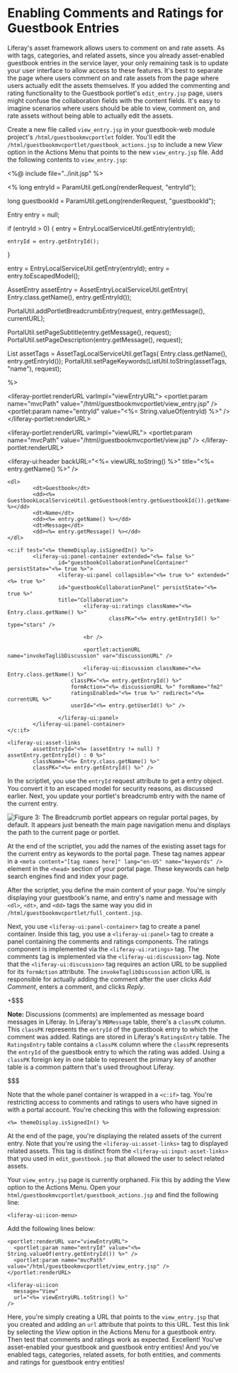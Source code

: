 # Enabling Comments and Ratings for Guestbook Entries [](id=enabling-comments-and-ratings-for-guestbook-entries)

Liferay's asset framework allows users to comment on and rate assets. As with
tags, categories, and related assets, since you already asset-enabled guestbook 
entries in the service layer, your only remaining task is to update your user 
interface to allow access to these features. It's best to separate the page 
where users comment on and rate assets from the page where users actually edit 
the assets themselves. If you added the commenting and rating functionality to 
the Guestbook portlet's `edit_entry.jsp` page, users might confuse the
collaboration fields with the content fields. It's easy to imagine scenarios
where users should be able to view, comment on, and rate assets without being
able to actually edit the assets.

Create a new file called `view_entry.jsp` in your guestbook-web module project's 
`/html/guestbookmvcportlet` folder. You'll edit the 
`/html/guestbookmvcportlet/guestbook_actions.jsp` to include a new *View* option 
in the Actions Menu that points to the new `view_entry.jsp` file. Add the 
following contents to `view_entry.jsp`:

<%@ include file="../init.jsp" %>

<%
long entryId = ParamUtil.getLong(renderRequest, "entryId");

long guestbookId = ParamUtil.getLong(renderRequest, "guestbookId");

Entry entry = null;

if (entryId > 0) {
	entry = EntryLocalServiceUtil.getEntry(entryId);

	entryId = entry.getEntryId();
}

entry = EntryLocalServiceUtil.getEntry(entryId);
entry = entry.toEscapedModel();

AssetEntry assetEntry = AssetEntryLocalServiceUtil.getEntry(
Entry.class.getName(), entry.getEntryId());

PortalUtil.addPortletBreadcrumbEntry(request, entry.getMessage(),
                currentURL);

PortalUtil.setPageSubtitle(entry.getMessage(), request);
PortalUtil.setPageDescription(entry.getMessage(), request);

List<AssetTag> assetTags = AssetTagLocalServiceUtil.getTags(
                Entry.class.getName(), entry.getEntryId());
PortalUtil.setPageKeywords(ListUtil.toString(assetTags, "name"),
                request);

%>

<liferay-portlet:renderURL varImpl="viewEntryURL">
	<portlet:param name="mvcPath" value="/html/guestbookmvcportlet/view_entry.jsp" />
	<portlet:param name="entryId" value="<%= String.valueOf(entryId) %>" />
</liferay-portlet:renderURL>

<liferay-portlet:renderURL varImpl="viewURL">
    <portlet:param name="mvcPath" value="/html/guestbookmvcportlet/view.jsp" />
</liferay-portlet:renderURL>

<liferay-ui:header
    backURL="<%= viewURL.toString() %>"
   	title="<%= entry.getName() %>"
/>

    <dl>
            <dt>Guestbook</dt>
            <dd><%= GuestbookLocalServiceUtil.getGuestbook(entry.getGuestbookId()).getName() %></dd>
            <dt>Name</dt>
            <dd><%= entry.getName() %></dd>
            <dt>Message</dt>
            <dd><%= entry.getMessage() %></dd>
    </dl>

    <c:if test="<%= themeDisplay.isSignedIn() %>">
            <liferay-ui:panel-container extended="<%= false %>"
                    id="guestbookCollaborationPanelContainer" persistState="<%= true %>">
                    <liferay-ui:panel collapsible="<%= true %>" extended="<%= true %>"
                    id="guestbookCollaborationPanel" persistState="<%= true %>"
                    title="Collaboration">
                            <liferay-ui:ratings className="<%= Entry.class.getName() %>"
                                    classPK="<%= entry.getEntryId() %>" type="stars" />
                            
                            <br />

                            <portlet:actionURL name="invokeTaglibDiscussion" var="discussionURL" />
            
                            <liferay-ui:discussion className="<%= Entry.class.getName() %>"
                        classPK="<%= entry.getEntryId() %>"
                        formAction="<%= discussionURL %>" formName="fm2"
                        ratingsEnabled="<%= true %>" redirect="<%= currentURL %>"
                        userId="<%= entry.getUserId() %>" />

                    </liferay-ui:panel>
            </liferay-ui:panel-container>
    </c:if>

    <liferay-ui:asset-links
            assetEntryId="<%= (assetEntry != null) ? assetEntry.getEntryId() : 0 %>"
            className="<%= Entry.class.getName() %>"
            classPK="<%= entry.getEntryId() %>" />

In the scriptlet, you use the `entryId` request attribute to get a entry
object. You convert it to an escaped model for security reasons, as discussed
earlier. Next, you update your portlet's breadcrumb entry with the name of the
current entry. 

<!-- Need to check if the info below is true... -->

![Figure 3: The Breadcrumb portlet appears on regular portal pages, by default. It appears just beneath the main page navigation menu and displays the path to the current page or portlet.](../../../images/portlet-breadcrumb.png)

At the end of the scriptlet, you add the names of the existing asset tags for
the current entry as keywords to the portal page. These tag names appear in
a `<meta content="[tag names here]" lang="en-US" name="keywords" />` element in
the `<head>` section of your portal page. These keywords can help search engines
find and index your page.

After the scriptlet, you define the main content of your page. You're simply
displaying your guestbook's name, and entry's name and message  with `<dl>`, 
`<dt>`, and `<dd>` tags the same way you did in 
`/html/guestbookmvcportlet/full_content.jsp`.

Next, you use  `<liferay-ui:panel-container>` tag to create a panel container.
Inside this tag, you use a `<liferay-ui:panel>` tag to create a panel containing
the comments and ratings components. The ratings component is implemented via
the `<liferay-ui:ratings>` tag. The comments tag is implemented via the
`<liferay-ui:discussion>` tag. Note that the `<liferay-ui:discussion>` tag
requires an action URL to be supplied for its `formAction` attribute. The
`invokeTaglibDiscussion` action URL is responsible for actually adding the
comment after the user clicks *Add Comment*, enters a comment, and clicks
*Reply*.

+$$$

**Note:** Discussions (comments) are implemented as message board messages in
Liferay. In Liferay's `MBMessage` table, there's a `classPK` column. This
`classPK` represents the `entryId` of the guestbook entry to which the comment 
was added. Ratings are stored in Liferay's `RatingsEntry` table. The 
`RatingsEntry` table contains a `classPK` column where the `classPK` represents 
the `entryId` of the guestbook entry to which the rating was added. Using a 
`classPK` foreign key in one table to represent the primary key of another table 
is a common pattern that's used throughout Liferay.

$$$

Note that the whole panel container is wrapped in a `<c:if>` tag.  You're
restricting access to comments and ratings to users who have signed in with a
portal account. You're checking this with the following expression:

    <%= themeDisplay.isSignedIn() %>

At the end of the page, you're displaying the related assets of the current
entry. Note that you're using the `<liferay-ui:asset-links>` tag to
displayed related assets. This tag is distinct from the
`<liferay-ui:input-asset-links>` that you used in `edit_guestbook.jsp` that
allowed the user to select related assets.

Your `view_entry.jsp` page is currently orphaned. Fix this by adding the
View option to the Actions Menu. Open your 
`html/guestbookmvcportlet/guestbook_actions.jsp` and find the following line:

    <liferay-ui:icon-menu>

Add the following lines below:

    <portlet:renderURL var="viewEntryURL">
      <portlet:param name="entryId" value="<%= String.valueOf(entry.getEntryId()) %>" />
      <portlet:param name="mvcPath" value="/html/guestbookmvcportlet/view_entry.jsp" />
    </portlet:renderURL>

    <liferay-ui:icon
      message="View"
      url="<%= viewEntryURL.toString() %>"
    />

Here, you're simply creating a URL that points to the `view_entry.jsp` that
you created and adding an `url` attribute that points to this URL. Test this
link by selecting the *View* option in the Actions Menu for a guestbook entry. 
Then test that comments and ratings work as expected. Excellent! You've
asset-enabled your guestbook and guestbook entry entities! And you've enabled
tags, categories, related assets, for both entities, and comments and ratings 
for guestbook entry entities!